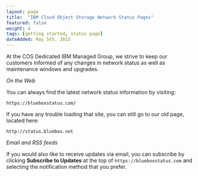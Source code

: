 ```yaml
---
layout: page
title:  "IBM Cloud Object Storage Network Status Pages"
featured: false
weight: 4
tags: [getting started, status page]
dateAdded: May 5th, 2015
---
```




At the COS Dedicated IBM Managed Group, we strive to keep our customers informed of any changes in network status as well as maintenance windows and upgrades.


_On the Web_

You can always find the latest network status information by visiting:
```
https://blueboxstatus.com/
```
If you have any trouble loading that site, you can still go to our old page, located here:
```
http://status.bluebox.net
```

_Email and RSS feeds_

If you would also like to receive updates via email, you can subscribe by clicking **Subscribe to Updates** at the top of `https://blueboxstatus.com` and selecting the notification method that you prefer.
